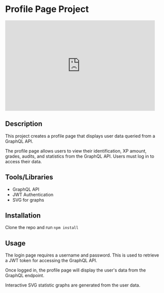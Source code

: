 # Profile Page Project 

<iframe src="https://giphy.com/embed/FTnjRCQyNVzjqYCfdi" width="480" height="290" frameBorder="0" class="giphy-embed" allowFullScreen></iframe>

## Description

This project creates a profile page that displays user data queried from a GraphQL API. 

The profile page allows users to view their identification, XP amount, grades, audits, and statistics from the GraphQL API. Users must log in to access their data.
  
## Tools/Libraries

- GraphQL API
- JWT Authentication
- SVG for graphs 

## Installation

Clone the repo and run `npm install`

## Usage

The login page requires a username and password. This is used to retrieve a JWT token for accessing the GraphQL API.

Once logged in, the profile page will display the user's data from the GraphQL endpoint.

Interactive SVG statistic graphs are generated from the user data.
